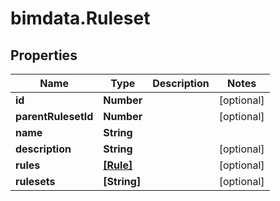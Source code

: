# bimdata.Ruleset

## Properties
Name | Type | Description | Notes
------------ | ------------- | ------------- | -------------
**id** | **Number** |  | [optional] 
**parentRulesetId** | **Number** |  | [optional] 
**name** | **String** |  | 
**description** | **String** |  | [optional] 
**rules** | [**[Rule]**](Rule.md) |  | [optional] 
**rulesets** | **[String]** |  | [optional] 


